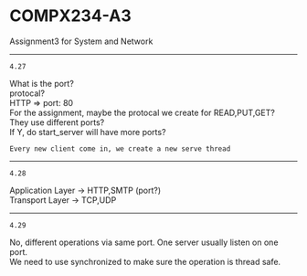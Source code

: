 # COMPX234-A3
 Assignment3 for System and Network  

--- 
`4.27`

What is the port?  
protocal?  
HTTP => port: 80  
For the assignment, maybe the protocal we create for READ,PUT,GET?  
They use different ports?  
If Y, 
do start_server will have more ports?  
  
`Every new client come in, we create a new serve thread`    
  

---
`4.28`  

Application Layer -> HTTP,SMTP (port?)   
Transport Layer -> TCP,UDP
  
---
`4.29`    
  
No, different operations via same port. One server usually listen on one port.  
We need to use synchronized to make sure the operation is thread safe.

